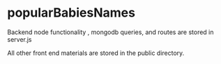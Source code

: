 # popularBabiesNames

Backend node functionality , mongodb queries, and routes are stored in server.js

All other front end materials are stored in the public directory.
